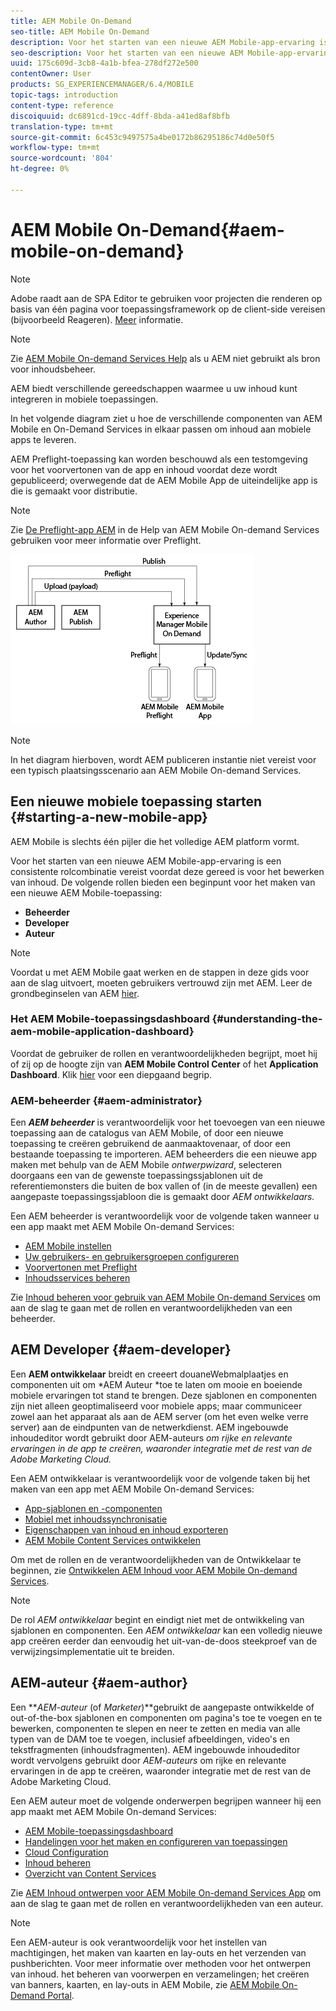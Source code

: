 ```yaml
---
title: AEM Mobile On-Demand
seo-title: AEM Mobile On-Demand
description: Voor het starten van een nieuwe AEM Mobile-app-ervaring is een consistente rolcombinatie vereist voordat deze gereed is voor het bewerken van inhoud. Volg deze pagina om aan de slag te gaan met AEM mobiele On-Demand-services.
seo-description: Voor het starten van een nieuwe AEM Mobile-app-ervaring is een consistente rolcombinatie vereist voordat deze gereed is voor het bewerken van inhoud. Volg deze pagina om aan de slag te gaan met AEM mobiele On-Demand-services.
uuid: 175c609d-3cb8-4a1b-bfea-278df272e500
contentOwner: User
products: SG_EXPERIENCEMANAGER/6.4/MOBILE
topic-tags: introduction
content-type: reference
discoiquuid: dc6891cd-19cc-4dff-8bda-a41ed8af8bfb
translation-type: tm+mt
source-git-commit: 6c453c9497575a4be0172b86295186c74d0e50f5
workflow-type: tm+mt
source-wordcount: '804'
ht-degree: 0%

---
```



# AEM Mobile On-Demand{#aem-mobile-on-demand}

>[!NOTE]
>
>Adobe raadt aan de SPA Editor te gebruiken voor projecten die renderen op basis van één pagina voor toepassingsframework op de client-side vereisen (bijvoorbeeld Reageren). [Meer](/help/sites-developing/spa-overview.md) informatie.

>[!NOTE]
>
>Zie [AEM Mobile On-demand Services Help](https://helpx.adobe.com/digital-publishing-solution/topics.html) als u AEM niet gebruikt als bron voor inhoudsbeheer.

AEM biedt verschillende gereedschappen waarmee u uw inhoud kunt integreren in mobiele toepassingen.

In het volgende diagram ziet u hoe de verschillende componenten van AEM Mobile en On-Demand Services in elkaar passen om inhoud aan mobiele apps te leveren.

AEM Preflight-toepassing kan worden beschouwd als een testomgeving voor het voorvertonen van de app en inhoud voordat deze wordt gepubliceerd; overwegende dat de AEM Mobile App de uiteindelijke app is die is gemaakt voor distributie.

>[!NOTE]
>
>Zie [De Preflight-app AEM](https://helpx.adobe.com/digital-publishing-solution/help/preflight-app.html) in de Help van AEM Mobile On-demand Services gebruiken voor meer informatie over Preflight.

![chlimage_1-171](assets/chlimage_1-171.png)

>[!NOTE]
>
>In het diagram hierboven, wordt AEM publiceren instantie niet vereist voor een typisch plaatsingsscenario aan AEM Mobile On-demand Services.

## Een nieuwe mobiele toepassing starten {#starting-a-new-mobile-app}

AEM Mobile is slechts één pijler die het volledige AEM platform vormt.

Voor het starten van een nieuwe AEM Mobile-app-ervaring is een consistente rolcombinatie vereist voordat deze gereed is voor het bewerken van inhoud. De volgende rollen bieden een beginpunt voor het maken van een nieuwe AEM Mobile-toepassing:

* **Beheerder**
* **Developer**
* **Auteur**

>[!NOTE]
>
>Voordat u met AEM Mobile gaat werken en de stappen in deze gids voor aan de slag uitvoert, moeten gebruikers vertrouwd zijn met AEM. Leer de grondbeginselen van AEM [hier](/help/sites-deploying/deploy.md).

### Het AEM Mobile-toepassingsdashboard {#understanding-the-aem-mobile-application-dashboard}

Voordat de gebruiker de rollen en verantwoordelijkheden begrijpt, moet hij of zij op de hoogte zijn van **AEM Mobile Control Center** of het **Application Dashboard**. Klik [hier](/help/mobile/mobile-apps-ondemand-application-dashboard.md) voor een diepgaand begrip.

### AEM-beheerder {#aem-administrator}

Een ***AEM beheerder*** is verantwoordelijk voor het toevoegen van een nieuwe toepassing aan de catalogus van AEM Mobile, of door een nieuwe toepassing te creëren gebruikend de aanmaaktovenaar, of door een bestaande toepassing te importeren. AEM beheerders die een nieuwe app maken met behulp van de AEM Mobile *ontwerpwizard*, selecteren doorgaans een van de gewenste toepassingssjablonen uit de referentiemonsters die buiten de box vallen of (in de meeste gevallen) een aangepaste toepassingssjabloon die is gemaakt door *AEM ontwikkelaars.*

Een AEM beheerder is verantwoordelijk voor de volgende taken wanneer u een app maakt met AEM Mobile On-demand Services:

* [AEM Mobile instellen](/help/mobile/aem-mobile-setup.md)
* [Uw gebruikers- en gebruikersgroepen configureren](/help/mobile/aem-mobile-configure-users.md)
* [Voorvertonen met Preflight](/help/mobile/aem-mobile-manage-ondemand-services.md)
* [Inhoudsservices beheren](/help/mobile/developing-content-services.md)

Zie [Inhoud beheren voor gebruik van AEM Mobile On-demand Services](/help/mobile/aem-mobile.md) om aan de slag te gaan met de rollen en verantwoordelijkheden van een beheerder.

## AEM Developer {#aem-developer}

Een **AEM ontwikkelaar** breidt en creeert douaneWebmalplaatjes en componenten uit om *AEM Auteur *toe te laten om mooie en boeiende mobiele ervaringen tot stand te brengen. Deze sjablonen en componenten zijn niet alleen geoptimaliseerd voor mobiele apps; maar communiceer zowel aan het apparaat als aan de AEM server (om het even welke verre server) aan de eindpunten van de netwerkdienst. AEM ingebouwde inhoudeditor wordt gebruikt door AEM-auteurs *om rijke en relevante ervaringen in de app te creëren, waaronder integratie met de rest van de Adobe Marketing Cloud.*

Een AEM ontwikkelaar is verantwoordelijk voor de volgende taken bij het maken van een app met AEM Mobile On-demand Services:

* [App-sjablonen en -componenten](/help/mobile/app-templates-and-components1.md)
* [Mobiel met inhoudssynchronisatie](/help/mobile/mobile-ondemand-contentsync.md)
* [Eigenschappen van inhoud en inhoud exporteren](/help/mobile/on-demand-content-properties-exporting.md)
* [AEM Mobile Content Services ontwikkelen](/help/mobile/developing-content-services.md)

Om met de rollen en de verantwoordelijkheden van de Ontwikkelaar te beginnen, zie [Ontwikkelen AEM Inhoud voor AEM Mobile On-demand Services](/help/mobile/aem-mobile-on-demand.md).

>[!NOTE]
>
>De rol *AEM ontwikkelaar* begint en eindigt niet met de ontwikkeling van sjablonen en componenten. Een *AEM ontwikkelaar* kan een volledig nieuwe app creëren eerder dan eenvoudig het uit-van-de-doos steekproef van de verwijzingsimplementatie uit te breiden.

## AEM-auteur {#aem-author}

Een ***AEM-auteur* (of *Marketer*)**gebruikt de aangepaste ontwikkelde of out-of-the-box sjablonen en componenten om pagina&#39;s toe te voegen en te bewerken, componenten te slepen en neer te zetten en media van alle typen van de DAM toe te voegen, inclusief afbeeldingen, video&#39;s en tekstfragmenten (inhoudsfragmenten). AEM ingebouwde inhoudeditor wordt vervolgens gebruikt door *AEM-auteurs* om rijke en relevante ervaringen in de app te creëren, waaronder integratie met de rest van de Adobe Marketing Cloud.

Een AEM auteur moet de volgende onderwerpen begrijpen wanneer hij een app maakt met AEM Mobile On-demand Services:

* [AEM Mobile-toepassingsdashboard](/help/mobile/mobile-apps-ondemand-application-dashboard.md)
* [Handelingen voor het maken en configureren van toepassingen](/help/mobile/mobile-apps-ondemand-application-create-configure-action.md)
* [Cloud Configuration](/help/mobile/mobile-on-demand-associating-an-on-demand-app-to-cloud-configuration.md)
* [Inhoud beheren](/help/mobile/mobile-apps-ondemand-manage-content-ondemand.md)
* [Overzicht van Content Services](/help/mobile/develop-content-as-a-service.md)

Zie [AEM Inhoud ontwerpen voor AEM Mobile On-demand Services App](/help/mobile/mobile-apps-ondemand.md) om aan de slag te gaan met de rollen en verantwoordelijkheden van een auteur.

>[!NOTE]
>
>Een AEM-auteur is ook verantwoordelijk voor het instellen van machtigingen, het maken van kaarten en lay-outs en het verzenden van pushberichten. Voor meer informatie over methoden voor het ontwerpen van inhoud. het beheren van voorwerpen en verzamelingen; het creëren van banners, kaarten, en lay-outs in AEM Mobile, zie [AEM Mobile On-Demand Portal](https://helpx.adobe.com/digital-publishing-solution/topics.html#dynamicpod_reference_2).

